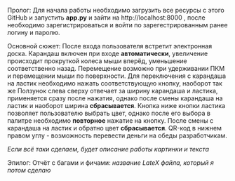 Пролог: Для начала работы необходимо загрузить все ресурсы с этого GitHub и запустить **app.py** и зайти на http://localhost:8000 , после необходимо зарегистрироваться и войти по зарегестрированным ранее логину и паролю. 

Основной сюжет: После входа пользователя встретит электронная доска. Карандаш включен при входе **автоматически**, увеличение происходит прокруткой колеса мыши вперёд, уменьшение соответственно назад. Перемещение возможно при удерживании ПКМ и перемещении мыши по поверхности.
Для переключения с карандаша на ластик необходимо нажать соответствующую кнопку, наоборот так же
Ползунок слева сверху отвечает за ширину карандаша и ластика, применяется сразу после нажатия, однако после смены карандаша на ластик и наоборот ширина **сбрасывается**.
Кнопка ниже кнопки ластика позволяет пользователю выбрать цвет, однако после его выбора в палитре необходимо **повторное** нажатие на кнопку. После смены с карандаша на ластик и обратно цвет **сбрасывается**. QR-код в нижнем правом углу - возможность перевести деньги на обеды разработчикам.

*Если всё таки сделаем, будет описание работы картинки и текста*

Эпилог: Отчёт с багами и фичами: *название LateX файла, который я потом сделаю*
